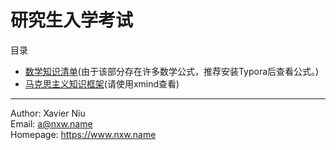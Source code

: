 # 研究生入学考试

目录

- [数学知识清单](mathematics-knowledge-list.md)(由于该部分存在许多数学公式，推荐安装Typora后查看公式。)
- [马克思主义知识框架](marxism.xmind)(请使用xmind查看)

---

Author: Xavier Niu<br>
Email: a@nxw.name<br>
Homepage: https://www.nxw.name